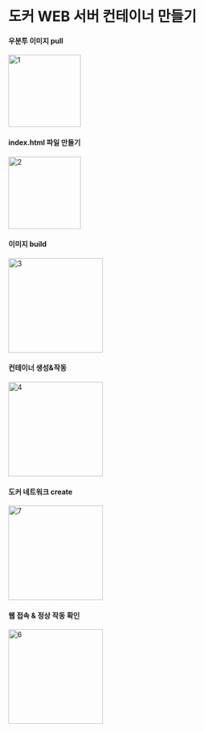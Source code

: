 # 도커 WEB 서버 컨테이너 만들기
#### 우분투 이미지 pull ####
<img width="auto" height="144" alt="1" src="https://github.com/user-attachments/assets/6517dc6c-dd72-4e0e-89f8-aff856c370e0" /><br>
#### index.html 파일 만들기 ####
<img width="auto" height="144" alt="2" src="https://github.com/user-attachments/assets/48a340d3-d986-4a00-b239-4db3c0df6e47" /><br>
#### 이미지 build ####
<img width="auto" height="188" alt="3" src="https://github.com/user-attachments/assets/0ead590d-ff91-4eae-8d2d-b772cddba46d" /><br>

#### 컨테이너 생성&작동 ####
<img width="auto" height="188" alt="4" src="https://github.com/user-attachments/assets/577a3042-cfc6-4719-ae12-ccb8b88ce1f6" /><br>

#### 도커 네트워크 create ####
<img width="auto" height="188" alt="7" src="https://github.com/user-attachments/assets/5613b30e-e91d-4176-a61c-cced39d233bf" /><br>

#### 웹 접속 & 정상 작동 확인 ####
<img width="auto" height="188" alt="6" src="https://github.com/user-attachments/assets/11979cb6-4ed9-4c97-b127-27cc639b4eca" /><br>








